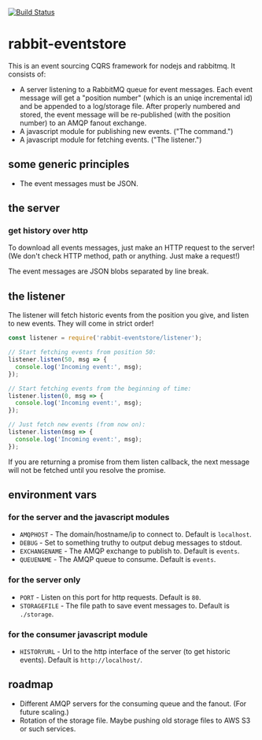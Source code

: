[![Build Status](https://semaphoreci.com/api/v1/houseagency/eventstore/branches/master/badge.svg)](https://semaphoreci.com/houseagency/eventstore)

rabbit-eventstore
=================

This is an event sourcing CQRS framework for nodejs and rabbitmq.
It consists of:

* A server listening to a RabbitMQ queue for event messages. Each event message
  will get a "position number" (which is an uniqe incremental id) and be
  appended to a log/storage file. After properly numbered and stored, the event
  message will be re-published (with the position number) to an AMQP fanout
  exchange.
* A javascript module for publishing new events. ("The command.")
* A javascript module for fetching events. ("The listener.")


some generic principles
-----------------------

* The event messages must be JSON.


the server
----------

### get history over http

To download all events messages, just make an HTTP request to the server!
(We don't check HTTP method, path or anything. Just make a request!)

The event messages are JSON blobs separated by line break.


the listener
------------

The listener will fetch historic events from the position you give, and listen
to new events. They will come in strict order!

```javascript
const listener = require('rabbit-eventstore/listener');

// Start fetching events from position 50:
listener.listen(50, msg => {
  console.log('Incoming event:', msg);
});

// Start fetching events from the beginning of time:
listener.listen(0, msg => {
  console.log('Incoming event:', msg);
});

// Just fetch new events (from now on):
listener.listen(msg => {
  console.log('Incoming event:', msg);
});
```

If you are returning a promise from them listen callback, the next message will
not be fetched until you resolve the promise.


environment vars
----------------

### for the server and the javascript modules

* `AMQPHOST` - The domain/hostname/ip to connect to. Default is `localhost`.
* `DEBUG` - Set to something truthy to output debug messages to stdout.
* `EXCHANGENAME` - The AMQP exchange to publish to. Default is `events`.
* `QUEUENAME` - The AMQP queue to consume. Default is `events`.

### for the server only

* `PORT` - Listen on this port for http requests. Default is `80`.
* `STORAGEFILE` - The file path to save event messages to. Default is `./storage`.

### for the consumer javascript module

* `HISTORYURL` - Url to the http interface of the server (to get historic
  events). Default is `http://localhost/`.


roadmap
-------

* Different AMQP servers for the consuming queue and the fanout. (For future
  scaling.)
* Rotation of the storage file. Maybe pushing old storage files to AWS S3 or
  such services.

